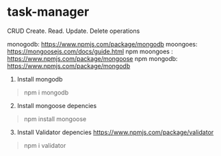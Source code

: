 # task-manager

<!-- Express based rest api  -->

CRUD Create. Read. Update. Delete operations

monogodb: https://www.npmjs.com/package/mongodb
moongoes: https://mongoosejs.com/docs/guide.html
npm moongoes : https://www.npmjs.com/package/mongoose
npm mongodb: https://www.npmjs.com/package/mongodb


1. Install mongodb 

> npm i mongodb

2. Install mongoose depencies
    
>  npm install mongoose

3. Install Validator depencies https://www.npmjs.com/package/validator

> npm i validator